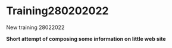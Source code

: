 # Training280202022
New training 28022022

__Short attempt of composing some information on little web site__
